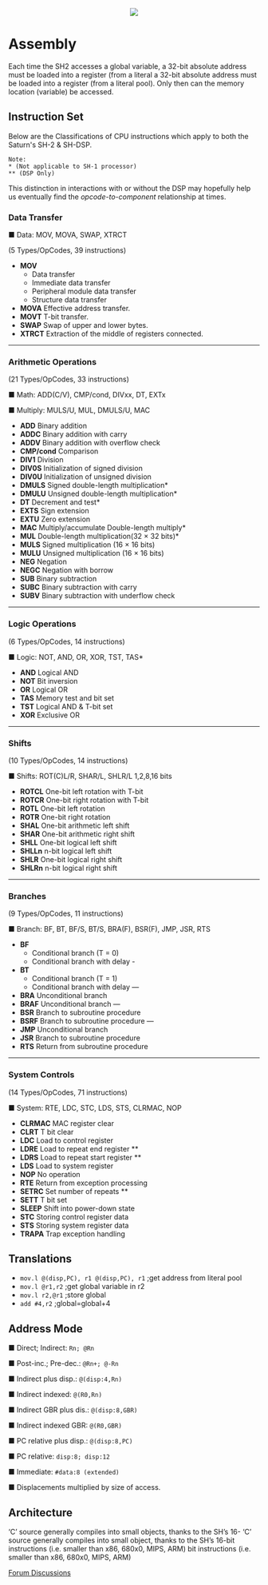 <p align="center">
  <img src="https://i.imgur.com/YcYqawq.png">
</p>

[//]: # (<img src="https://i.imgur.com/1VVvIKP.png" width="400" height="180">)
# Assembly
Each time the SH2 accesses a global variable, a 32-bit absolute address must be loaded into a register (from a literal a 32-bit absolute address must be loaded into a register (from a literal
pool). Only then can the memory location (variable) be accessed.

## Instruction Set
Below are the Classifications of CPU instructions which apply to both the Saturn's SH-2 & SH-DSP.
```
Note:
* (Not applicable to SH-1 processor)
** (DSP Only)
```
This distinction in interactions with or without the DSP may hopefully help us eventually find the _opcode-to-component_ relationship at times.

### Data Transfer
■ Data: MOV, MOVA, SWAP, XTRCT

(5 Types/OpCodes, 39 instructions)


- **MOV**
  - Data transfer
  - Immediate data transfer
  - Peripheral module data transfer
  - Structure data transfer
- **MOVA** Effective address transfer.
- **MOVT** T-bit transfer.
- **SWAP** Swap of upper and lower bytes.
- **XTRCT** Extraction of the middle of registers connected.
---
### Arithmetic Operations
(21 Types/OpCodes, 33 instructions)

■ Math: ADD(C/V), CMP/cond, DIVxx, DT, EXTx

■ Multiply: MULS/U, MUL, DMULS/U, MAC

- **ADD** Binary addition
- **ADDC** Binary addition with carry
- **ADDV** Binary addition with overflow check
- **CMP/cond** Comparison
- **DIV1** Division
- **DIV0S** Initialization of signed division
- **DIV0U** Initialization of unsigned division
- **DMULS** Signed double-length multiplication*
- **DMULU** Unsigned double-length multiplication*
- **DT** Decrement and test*
- **EXTS** Sign extension
- **EXTU** Zero extension
- **MAC** Multiply/accumulate Double-length multiply*
- **MUL** Double-length multiplication(32 × 32 bits)*
- **MULS** Signed multiplication (16 × 16 bits)
- **MULU** Unsigned multiplication (16 × 16 bits)
- **NEG** Negation
- **NEGC** Negation with borrow
- **SUB** Binary subtraction
- **SUBC** Binary subtraction with carry
- **SUBV** Binary subtraction with underflow check

---
### Logic Operations
(6 Types/OpCodes, 14 instructions)

■ Logic: NOT, AND, OR, XOR, TST, TAS*

- **AND** Logical AND 
- **NOT** Bit inversion 
- **OR** Logical OR 
- **TAS** Memory test and bit set 
- **TST** Logical AND & T-bit set 
- **XOR** Exclusive OR

---
### Shifts
(10 Types/OpCodes, 14 instructions)

■ Shifts: ROT(C)L/R, SHAR/L, SHLR/L 1,2,8,16 bits

- **ROTCL** One-bit left rotation with T-bit 
- **ROTCR** One-bit right rotation with T-bit 
- **ROTL** One-bit left rotation 
- **ROTR** One-bit right rotation 
- **SHAL** One-bit arithmetic left shift 
- **SHAR** One-bit arithmetic right shift 
- **SHLL** One-bit logical left shift
- **SHLLn** n-bit logical left shift
- **SHLR** One-bit logical right shift
- **SHLRn** n-bit logical right shift



---
### Branches
(9 Types/OpCodes, 11 instructions)

■ Branch: BF, BT, BF/S, BT/S, BRA(F), BSR(F), JMP, JSR, RTS

- **BF** 
  - Conditional branch (T = 0)
  - Conditional branch with delay -
- **BT** 
  - Conditional branch (T = 1)
  - Conditional branch with delay —  
- **BRA** Unconditional branch 
- **BRAF** Unconditional branch —
- **BSR** Branch to subroutine procedure
- **BSRF** Branch to subroutine procedure —
- **JMP** Unconditional branch
- **JSR** Branch to subroutine procedure
- **RTS** Return from subroutine procedure

---
### System Controls
(14 Types/OpCodes, 71 instructions)

■ System: RTE, LDC, STC, LDS, STS, CLRMAC, NOP

- **CLRMAC** MAC register clear
- **CLRT** T bit clear 
- **LDC** Load to control register 
- **LDRE** Load to repeat end register **
- **LDRS** Load to repeat start register **
- **LDS** Load to system register 
- **NOP** No operation 
- **RTE** Return from exception processing 
- **SETRC** Set number of repeats **
- **SETT** T bit set 
- **SLEEP** Shift into power-down state 
- **STC** Storing control register data 
- **STS** Storing system register data 
- **TRAPA** Trap exception handling


## Translations
- ```mov.l @(disp,PC), r1 @(disp,PC), r1``` ;get address from literal pool 
- ```mov.l @r1,r2``` ;get global variable in r2
- ```mov.l r2,@r1``` ;store global
- ```add #4,r2``` ;global=global+4


## Address Mode
■ Direct; Indirect: ```Rn; @Rn```

■ Post-inc.; Pre-dec.: ```@Rn+; @-Rn```

■ Indirect plus disp.: ```@(disp:4,Rn)```

■ Indirect indexed: ```@(R0,Rn)```

■ Indirect GBR plus dis.: ```@(disp:8,GBR)```

■ Indirect indexed GBR: ```@(R0,GBR)```

■ PC relative plus disp.: ```@(disp:8,PC)```

■ PC relative: ```disp:8; disp:12```

■ Immediate: ```#data:8 (extended)```

■ Displacements multiplied by size of access.





## Architecture

‘C’ source generally compiles into small objects, thanks to the SH’s 16- ‘C’ source generally compiles into small object, thanks to the SH’s 16-bit instructions (i.e. smaller than x86, 680x0, MIPS, ARM) bit instructions (i.e. smaller than x86, 680x0, MIPS, ARM)

[Forum Discussions](https://www.sega-16.com/forum/archive/index.php/t-17176.html)


